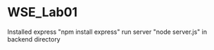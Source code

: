 # WSE_Lab01

Installed express "npm install express"
run server "node server.js" in backend directory

